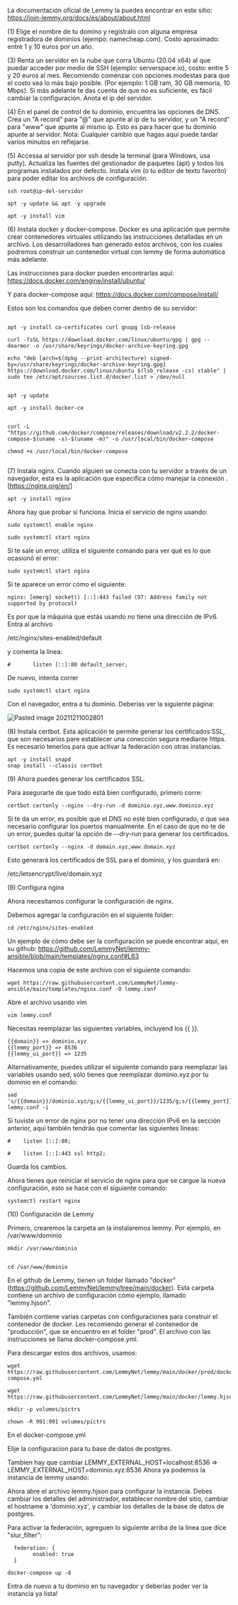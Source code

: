 La documentación oficial de Lemmy la puedes encontrar en este sitio:
https://join-lemmy.org/docs/es/about/about.html


(1) Elige el nombre de tu domino y regístralo con alguna empresa registradora de dominios (ejempo: namecheap.com). Costo aproximado: entre 1 y 10 euros por un año.

(3) Renta un servidor en la nube que corra Ubuntu (20.04 x64) al que puedar acceder por medio de SSH (ejemplo: serverspace.io), costo: entre 5 y 20 euros al mes. Recomiendo comenzar con opciones modestas para que el costo sea lo más bajo posible. (Por ejemplo: 1 GB ram, 30 GB memoria, 10 Mbps). Si más adelante te das cuenta de que no es suficiente, es fácil cambiar la configuración. 
Anota el ip del servidor. 

(4) En el panel de control de tu dominio, encuentra las opciones de DNS. Crea un "A record" para "@" que apunte al ip de tu servidor, y un "A record" para "www" que apunte al mismo ip. Esto es para hacer que tu dominio apunte al servidor. Nota: Cualquier cambio que hagas aquí puede tardar varios minutos en reflejarse. 

(5) Accessa al servidor por ssh desde la terminal (para Windows, usa putty). Actualiza las fuentes del gestionador de paquetes (apt) y todos los programas instalados por defecto.  Instala vim (o tu editor de texto favorito) para poder editar los archivos de configuración.

```
ssh root@ip-del-servidor

apt -y update && apt -y upgrade

apt -y install vim
```


(6) Instala docker y docker-compose. Docker es una aplicación que permite crear contenedores virtuales utilizando las instrucciones detalladas en un archivo. Los desarrolladores han generado estos archivos, con los cuales podremos construir un contenedor virtual con lemmy de forma automática más adelante.

Las instrucciones para docker pueden encontrarlas aquí:
https://docs.docker.com/engine/install/ubuntu/

Y para docker-compose aquí:
https://docs.docker.com/compose/install/

Estos son los comandos que deben correr dentro de su servidor:

```

apt -y install ca-certificates curl gnupg lsb-release
 
curl -fsSL https://download.docker.com/linux/ubuntu/gpg | gpg --dearmor -o /usr/share/keyrings/docker-archive-keyring.gpg 
 
echo "deb [arch=$(dpkg --print-architecture) signed-by=/usr/share/keyrings/docker-archive-keyring.gpg] https://download.docker.com/linux/ubuntu $(lsb_release -cs) stable" | sudo tee /etc/apt/sources.list.d/docker.list > /dev/null 
 
 
apt -y update
 
apt -y install docker-ce


curl -L "https://github.com/docker/compose/releases/download/v2.2.2/docker-compose-$(uname -s)-$(uname -m)" -o /usr/local/bin/docker-compose

chmod +x /usr/local/bin/docker-compose


```

(7) Instala nginx. Cuando alguien se conecta con tu servidor a través de un navegador, esta es la aplicación que especifica cómo manejar la conexión . [https://nginx.org/en/]

```
apt -y install nginx
```

Ahora hay que probar si funciona. Inicia el servicio de nginx usando:

```
sudo systemctl enable nginx

sudo systemctl start nginx
```
Si te sale un error, utiliza el siguiente comando para ver qué es lo que ocasionó el error:

```
sudo systemctl start nginx
```

Si te aparece un error cómo el siguiente:
```
nginx: [emerg] socket() [::]:443 failed (97: Address family not supported by protocol)
```

Es por que la máquina que estás usando no tiene una dirección de IPv6.
Entra al archivo 

/etc/nginx/sites-enabled/default

y comenta la linea:
```
#       listen [::]:80 default_server;

```

De nuevo, intenta correr
```
sudo systemctl start nginx
```


Con el navegador, entra a tu dominio. Deberías ver la siguiente página:

![Pasted image 20211211002801](https://user-images.githubusercontent.com/81911574/145698065-7d0bee26-ff54-4d39-8755-dea60d78f867.png)


(8) Instala certbot. Esta aplicación te permite generar los certificados SSL, que son necesarios pare establecer una conección segura mediante https. Es necesario tenerlos para que activar la federación con otras instancias. 

```
apt -y install snapd
snap install --classic certbot 
```

(9) Ahora puedes generar los certificados SSL.

Para asegurarte de que todo está bien configurado, primero corre:

```
certbot certonly --nginx --dry-run -d dominio.xyz,www.dominio.xyz  

```

Si te da un error, es posible que el DNS no esté bien configurado, o que sea necesario configurar los puertos manualmente. En el caso de que no te de un error, puedes quitar la opción de --dry-run para generar los certificados. 

```
certbot certonly --nginx -d domain.xyz,www.domain.xyz  
```

Esto generará los certificados de SSL para el dominio, y los guardará en:

/etc/letsencrypt/live/domain.xyz


(9) Configura nginx

Ahora necesitamos configurar la configuración de nginx. 

Debemos agregar la configuración en el siguiente folder:

```
cd /etc/nginx/sites-enabled
```

Un ejemplo de cómo debe ser la configuración se puede encontrar aquí, en su github: 
https://github.com/LemmyNet/lemmy-ansible/blob/main/templates/nginx.conf#L63
 
Hacemos una copia de este archivo con el siguiente comando:

```
wget https://raw.githubusercontent.com/LemmyNet/lemmy-ansible/main/templates/nginx.conf -O lemmy.conf
```

Abre el archivo usando vim

```
vim lemmy.conf
```

Necesitas reemplazar las siguientes variables, incluyend los {{  }}.

```
{{domain}} => dominio.xyz
{{lemmy_port}} => 8536
{{lemmy_ui_port}} => 1235
```

Alternativamente, puedes utilizar el siguiente comando para reemplazar las variables usando sed, sólo tienes que reemplazar dominio.xyz por tu dominio en el comando:
```
sed 's/{{domain}}/dominio.xyz/g;s/{{lemmy_ui_port}}/1235/g;s/{{lemmy_port}}/8536/g' lemmy.conf -i
```

Si tuviste un error de nginx por no tener una dirección IPv6 en la sección anterior, aquí también tendrás que comentar las siguientes líneas:
```
#    listen [::]:80;

#    listen [::]:443 ssl http2;
```

Guarda los cambios.

Ahora tienes que reiniciar el servicio de nginx para que se cargue la nueva configuración, esto se hace con el siguiente comando:

```
systemctl restart nginx
```

(10) Configuración de Lemmy

Primero, crearemos la carpeta an la instalaremos lemmy. Por ejemplo, en /var/www/dominio

```
mkdir /var/www/dominio


cd /var/www/dominio

```


En el github de Lemmy, tienen un folder llamado "docker" (https://github.com/LemmyNet/lemmy/tree/main/docker). Esta carpeta contiene un archivo de configuración cómo ejemplo, llamado "lemmy.hjson".

También contiene varias carpetas con configuraciones para construir el contenedor de docker. Les recomiendo generar el contenedor de "producción", que se encuentro en el folder "prod".  El archivo con las instrucciones se llama docker-compose.yml. 

Para descargar estos dos archivos, usamos:

```
wget https://raw.githubusercontent.com/LemmyNet/lemmy/main/docker/prod/docker-compose.yml

wget https://raw.githubusercontent.com/LemmyNet/lemmy/main/docker/lemmy.hjson

```

```
mkdir -p volumes/pictrs

chown -R 991:991 volumes/pictrs

```



En el docker-compose.yml

Elije la configuracion para tu base de datos de postgres.

Tambien hay que cambiar 
LEMMY_EXTERNAL_HOST=localhost:8536 => LEMMY_EXTERNAL_HOST=dominio.xyz:8536
Ahora ya podemos la instancia de lemmy usando:

Ahora abre el archivo lemmy.hjson para configurar la instancia. Debes cambiar los detalles del administrador, establecer nombre del sitio, cambiar el hostname a 'dominio.xyz', y cambiar los detalles de la base de datos de postgres.

Para activar la federación, agreguen lo siguiente arriba de la linea que dice "slur_filter":
```
  federation: {
        enabled: true
  }
```




```
docker-compose up -d
```

Entra de nuevo a tu dominio en tu navegador y deberías poder ver la instancia ya lista! 
